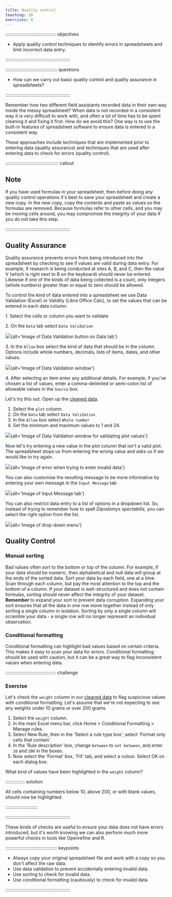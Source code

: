 ```yaml
---
title: Quality control
teaching: 20
exercises: 0
---
```


::::::::::::::::::::::::::::::::::::::: objectives

- Apply quality control techniques to identify errors in spreadsheets and limit incorrect data entry.

::::::::::::::::::::::::::::::::::::::::::::::::::

:::::::::::::::::::::::::::::::::::::::: questions

- How can we carry out basic quality control and quality assurance in spreadsheets?

::::::::::::::::::::::::::::::::::::::::::::::::::

Remember how two different field assistants recorded data in their own way inside the messy spreadsheet? When data is not recorded in a consistent way it is very difficult to work with, and often a lot of time has to be spent cleaning it and fixing it first. How do we avoid this? One way is to use the built-in features of spreadsheet software to ensure data is entered in a consistent way.

These approaches include techniques that are implemented prior to entering data (quality assurance) and techniques that are used after entering data to check for errors (quality control).

:::::::::::::::::::::::::::::::::::::::::  callout

## Note

If you have used formulas in your spreadsheet, then before doing any quality control operations it's best to save your spreadsheet and create a new copy. In the new copy, copy the contents and paste as values so the formulas are removed. Because formulas refer to other cells, and you may be moving cells around, you may compromise the integrity of your data if you do not take this step. 

::::::::::::::::::::::::::::::::::::::::::::::::::

## Quality Assurance

Quality assurance prevents errors from being introduced into the spreadsheet by checking to see if
values are valid during data entry. For example, if research is being conducted
at sites A, B, and C, then the value V (which is right next to B on the
keyboard) should never be entered. Likewise if one of the kinds of data being
collected is a count, only integers (whole numbers) greater than or equal to zero should be
allowed.

To control the kind of data entered into a spreadsheet we use Data Validation
(Excel) or Validity (Libre Office Calc), to set the values that can be entered
in each data column:

1\. Select the cells or column you want to validate

2\. On the `Data` tab select `Data Validation`

![](fig/data_validation.png){alt='Image of Data Validation button on Data tab'}

3\. In the `Allow` box select the kind of data that should be in the
column. Options include whole numbers, decimals, lists of items, dates, and
other values.

![](fig/data_validation_window.png){alt='Image of Data Validation window'}

4\. After selecting an item enter any additional details. For example, if you've
chosen a list of values, enter a comma-delimited or semi-colon list of allowable
values in the `Source` box.

Let's try this out. Open up the [cleaned data](data/survey_data_spreadsheet_clean.xlsx).

1. Select the `plot` column. 
2. On the `Data` tab select `Data Validation`
3. In the `Allow` box select `Whole number`
4. Set the minimum and maximum values to 1 and 24.

![](fig/plot_validation.png){alt='Image of Data Validation window for validating plot values'}

Now let's try entering a new value in the plot column that isn't a valid
plot. The spreadsheet stops us from entering the wrong value and asks us if we
would like to try again.

![](fig/invalid_value.png){alt='Image of error when trying to enter invalid data'}

You can also customise the resulting message to be more informative by entering
your own message in the `Input Message` tab

![](fig/input_message.png){alt='Image of Input Message tab'}

You can also restrict data entry to a list of options in a dropdown list. So, instead of
trying to remember how to spell *Dipodomys spectabilis*, you can select the
right option from the list.

![](fig/drop_down_list2.png){alt='Image of drop-down menu'}

## Quality Control

### Manual sorting

Bad values often sort to the bottom or top of the column. For example, if your data should be numeric, then alphabetical and null data will group at the ends of the sorted data. Sort your data by each field, one at a time. Scan through each column, but pay the most attention to the top and the bottom of a column. If your dataset is well-structured and does not contain formulas, sorting should never affect the integrity of your dataset. **Remember** to expand your sort to prevent data corruption. Expanding your sort ensures that all the data in one row move together instead of only sorting a single column in isolation. Sorting by only a single column will scramble your data - a single row will no longer represent an individual observation.

### Conditional formatting

Conditional formatting can highlight bad values based on certain criteria. This makes it easy to scan your data for errors. Conditional formatting should be used with caution, but it can be a great way to flag inconsistent values when entering data.

:::::::::::::::::::::::::::::::::::::::  challenge

### Exercise

Let's check the `weight` column in our [cleaned data](data/survey_data_spreadsheet_clean.xlsx) to flag suspicious values with conditional formatting. Let's assume that we're not expecting to see any weights under 10 grams or over 200 grams. 

1. Select the `weight` column. 
2. In the main Excel menu bar, click Home > Conditional Formatting > Manage rules.
3. Select New Rule, then in the 'Select a rule type box', select 'Format only cells that contain'.
4. In the 'Rule description' box, change `between` to `not between`, and enter `10` and `200` in the boxes.
5. Now select the 'Format' box, 'Fill' tab, and select a colour. Select OK on each dialog box.

What kind of values have been highlighted in the `weight` column?

:::::::::::::::  solution

All cells containing numbers below 10, above 200, or with blank values, should now be highlighted.

:::::::::::::::::::::::::

::::::::::::::::::::::::::::::::::::::::::::::::::

These kinds of checks are useful to ensure your data does not have errors introduced, but it's worth knowing we can also perform much more powerful checks in tools like Openrefine and R.

:::::::::::::::::::::::::::::::::::::::: keypoints

- Always copy your original spreadsheet file and work with a copy so you don't affect the raw data.
- Use data validation to prevent accidentally entering invalid data.
- Use sorting to check for invalid data.
- Use conditional formatting (cautiously) to check for invalid data.

::::::::::::::::::::::::::::::::::::::::::::::::::


